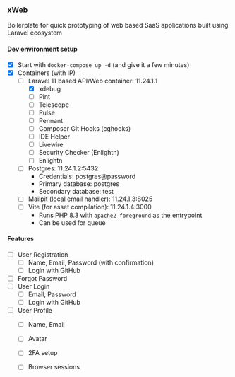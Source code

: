 ### xWeb

Boilerplate for quick prototyping of web based SaaS applications built using Laravel ecosystem

#### Dev environment setup
- [x] Start with `docker-compose up -d` (and give it a few minutes)
- [x] Containers (with IP)
    - [ ] Laravel 11 based API/Web container: 11.24.1.1
        - [x] xdebug
        - [ ] Pint
        - [ ] Telescope
        - [ ] Pulse
        - [ ] Pennant
        - [ ] Composer Git Hooks (cghooks)
        - [ ] IDE Helper
        - [ ] Livewire
        - [ ] Security Checker (Enlightn)
        - [ ] Enlightn
    - [ ] Postgres: 11.24.1.2:5432
        - Credentials: postgres@password
        - Primary database: postgres
        - Secondary database: test
    - [ ] Mailpit (local email handler): 11.24.1.3:8025
    - [ ] Vite (for asset compilation): 11.24.1.4:3000
        - Runs PHP 8.3 with `apache2-foreground` as the entrypoint
        - Can be used for queue

#### Features
- [ ] User Registration
    - [ ] Name, Email, Password (with confirmation)
    - [ ] Login with GitHub
- [ ] Forgot Password
- [ ] User Login
    - [ ] Email, Password
    - [ ] Login with GitHub
- [ ] User Profile
    - [ ] Name, Email
    - [ ] Avatar
    - [ ] 2FA setup
    - [ ] Browser sessions


